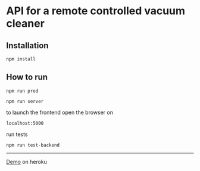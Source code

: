 # API for a remote controlled vacuum cleaner

## Installation

```
npm install
```
## How to run
```
npm run prod

npm run server
```
to launch the frontend open the browser on
```
localhost:5000
```
run tests
```
npm run test-backend
```



---
<a href="kurumkan-electrolux.herokuapp.com">Demo</a> on heroku